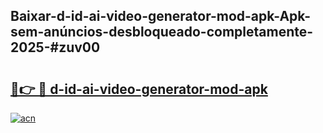 ## Baixar-d-id-ai-video-generator-mod-apk-Apk-sem-anúncios-desbloqueado-completamente-2025-#zuv00

# <h2><a href="https://ainizakaria.my?title=d-id-ai-video-generator-mod-apk&ref=22M">🔗👉 🔴 d-id-ai-video-generator-mod-apk</a></h2>

[![acn](https://github.com/user-attachments/assets/0f9c940e-d8b0-45ae-aac7-cd30a18b3e1c)](https://ainizakaria.my?title=d-id-ai-video-generator-mod-apk&ref=22M)

